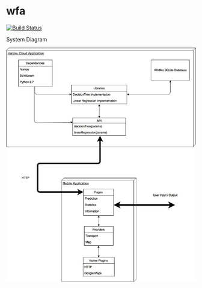 # wfa

[![Build Status](https://travis-ci.org/Combinations/wfa.svg?branch=master)](https://travis-ci.org/Combinations/wfa)

System Diagram

![Alt text](WFA_Application_Architecture.jpg?raw=true "system diagram")


